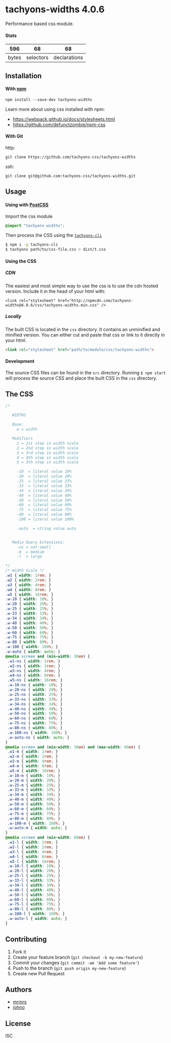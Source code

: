 # tachyons-widths 4.0.6

Performance based css module.

#### Stats

596 | 68 | 68
---|---|---
bytes | selectors | declarations

## Installation

#### With [npm](https://npmjs.com)

```
npm install --save-dev tachyons-widths
```

Learn more about using css installed with npm:
* https://webpack.github.io/docs/stylesheets.html
* https://github.com/defunctzombie/npm-css

#### With Git

http:
```
git clone https://github.com/tachyons-css/tachyons-widths
```

ssh:
```
git clone git@github.com:tachyons-css/tachyons-widths.git
```

## Usage

#### Using with [PostCSS](https://github.com/postcss/postcss)

Import the css module

```css
@import "tachyons-widths";
```

Then process the CSS using the [`tachyons-cli`](https://github.com/tachyons-css/tachyons-cli)

```sh
$ npm i -g tachyons-cli
$ tachyons path/to/css-file.css > dist/t.css
```

#### Using the CSS

##### CDN
The easiest and most simple way to use the css is to use the cdn hosted version. Include it in the head of your html with:

```
<link rel="stylesheet" href="http://npmcdn.com/tachyons-widths@4.0.6/css/tachyons-widths.min.css" />
```

##### Locally
The built CSS is located in the `css` directory. It contains an unminified and minified version.
You can either cut and paste that css or link to it directly in your html.

```html
<link rel="stylesheet" href="path/to/module/css/tachyons-widths">
```

#### Development

The source CSS files can be found in the `src` directory.
Running `$ npm start` will process the source CSS and place the built CSS in the `css` directory.

## The CSS

```css
/*

   WIDTHS

   Base:
     w = width

   Modifiers
     1 = 1st step in width scale
     2 = 2nd step in width scale
     3 = 3rd step in width scale
     4 = 4th step in width scale
     5 = 5th step in width scale

     -10  = literal value 10%
     -20  = literal value 20%
     -25  = literal value 25%
     -33  = literal value 33%
     -34  = literal value 34%
     -40  = literal value 40%
     -50  = literal value 50%
     -60  = literal value 60%
     -75  = literal value 75%
     -80  = literal value 80%
     -100 = literal value 100%

     -auto  = string value auto


   Media Query Extensions:
     -ns = not-small
     -m  = medium
     -l  = large

*/
/* Width Scale */
.w1 { width: 1rem; }
.w2 { width: 2rem; }
.w3 { width: 4rem; }
.w4 { width: 8rem; }
.w5 { width: 16rem; }
.w-10 { width: 10%; }
.w-20 { width: 20%; }
.w-25 { width: 25%; }
.w-33 { width: 33%; }
.w-34 { width: 34%; }
.w-40 { width: 40%; }
.w-50 { width: 50%; }
.w-60 { width: 60%; }
.w-75 { width: 75%; }
.w-80 { width: 80%; }
.w-100 { width: 100%; }
.w-auto { width: auto; }
@media screen and (min-width: 30em) {
 .w1-ns { width: 1rem; }
 .w2-ns { width: 2rem; }
 .w3-ns { width: 4rem; }
 .w4-ns { width: 8rem; }
 .w5-ns { width: 16rem; }
 .w-10-ns { width: 10%; }
 .w-20-ns { width: 20%; }
 .w-25-ns { width: 25%; }
 .w-33-ns { width: 33%; }
 .w-34-ns { width: 34%; }
 .w-40-ns { width: 40%; }
 .w-50-ns { width: 50%; }
 .w-60-ns { width: 60%; }
 .w-75-ns { width: 75%; }
 .w-80-ns { width: 80%; }
 .w-100-ns { width: 100%; }
 .w-auto-ns { width: auto; }
}
@media screen and (min-width: 30em) and (max-width: 60em) {
 .w1-m { width: 1rem; }
 .w2-m { width: 2rem; }
 .w3-m { width: 4rem; }
 .w4-m { width: 8rem; }
 .w5-m { width: 16rem; }
 .w-10-m { width: 10%; }
 .w-20-m { width: 20%; }
 .w-25-m { width: 25%; }
 .w-33-m { width: 33%; }
 .w-34-m { width: 34%; }
 .w-40-m { width: 40%; }
 .w-50-m { width: 50%; }
 .w-60-m { width: 60%; }
 .w-75-m { width: 75%; }
 .w-80-m { width: 80%; }
 .w-100-m { width: 100%; }
 .w-auto-m { width: auto; }
}
@media screen and (min-width: 60em) {
 .w1-l { width: 1rem; }
 .w2-l { width: 2rem; }
 .w3-l { width: 4rem; }
 .w4-l { width: 8rem; }
 .w5-l { width: 16rem; }
 .w-10-l { width: 10%; }
 .w-20-l { width: 20%; }
 .w-25-l { width: 25%; }
 .w-33-l { width: 33%; }
 .w-34-l { width: 34%; }
 .w-40-l { width: 40%; }
 .w-50-l { width: 50%; }
 .w-60-l { width: 60%; }
 .w-75-l { width: 75%; }
 .w-80-l { width: 80%; }
 .w-100-l { width: 100%; }
 .w-auto-l { width: auto; }
}
```

## Contributing

1. Fork it
2. Create your feature branch (`git checkout -b my-new-feature`)
3. Commit your changes (`git commit -am 'Add some feature'`)
4. Push to the branch (`git push origin my-new-feature`)
5. Create new Pull Request

## Authors

* [mrmrs](http://mrmrs.io)
* [johno](http://johnotander.com)

## License

ISC

